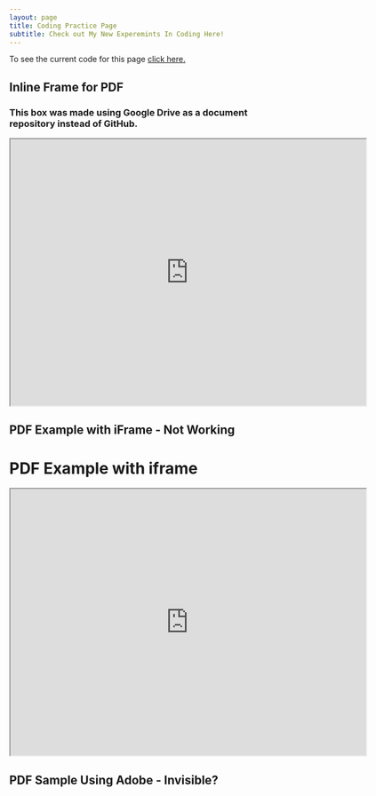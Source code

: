 ```yaml
---
layout: page
title: Coding Practice Page
subtitle: Check out My New Experemints In Coding Here!
---
```

To see the current code for this page <a href="https://github.com/amandatallman/amandatallman.github.io/blob/28c360e3d6233a139563372facec5ce0fe1e52a2/practice.md">click here.</a>

## Inline Frame for PDF
### This box was made using Google Drive as a document repository instead of GitHub. 
<iframe src="https://drive.google.com/file/d/1r_judp8ATHuLVNw4kXGu_hqrW0uJIHNG/preview" width="640" height="480" allow="autoplay"></iframe>

## PDF Example with iFrame - Not Working
<html>
  <head>
    <title>Title of the document</title>
  </head>
  <body>
    <h1>PDF Example with iframe</h1>
   <iframe src="https://drive.google.com/file/d/15vkZhkHdK3yKRH0EySlgyCuEYJ75KU89/preview" width="640" height="480" allow="autoplay"></iframe>
  </body>
</html>

## PDF Sample Using Adobe - Invisible?
<div id="adobe-dc-view" style="width: 800px;"></div>
<script src="https://documentservices.adobe.com/view-sdk/viewer.js"></script>
<script type="text/javascript">
	document.addEventListener("adobe_dc_view_sdk.ready", function(){ 
		var adobeDCView = new AdobeDC.View({clientId: "<YOUR_CLIENT_ID>", divId: "adobe-dc-view"});
		adobeDCView.previewFile({
			content:{location: {url: "https://github.com/amandatallman/work-samples/blob/d4ce4e1fcaedd67c3a4540e4640b7b9fb2204e6e/degrees/College%20Awards.pdf"}},
			metaData:{fileName: "College Awards.pdf"}
		}, {embedMode: "IN_LINE"});
	});
</script>